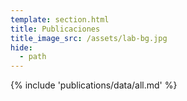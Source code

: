 ```yaml
---
template: section.html
title: Publicaciones
title_image_src: /assets/lab-bg.jpg
hide:
  - path
---
```


{% include 'publications/data/all.md' %}